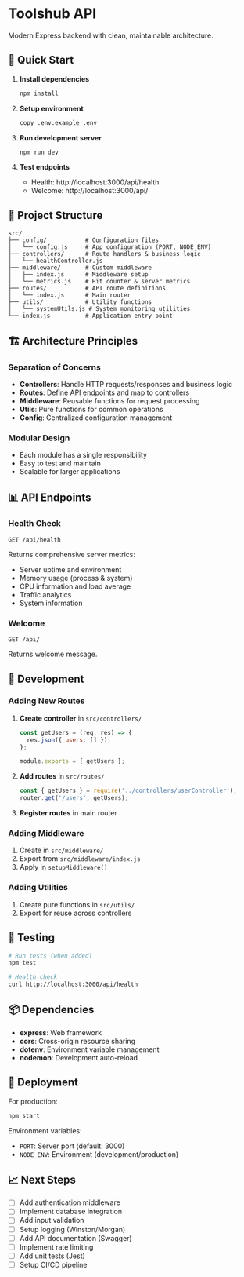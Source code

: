 # Toolshub API

Modern Express backend with clean, maintainable architecture.

## 🚀 Quick Start

1. **Install dependencies**
   ```bash
   npm install
   ```

2. **Setup environment**
   ```bash
   copy .env.example .env
   ```

3. **Run development server**
   ```bash
   npm run dev
   ```

4. **Test endpoints**
   - Health: http://localhost:3000/api/health
   - Welcome: http://localhost:3000/api/

## 📁 Project Structure

```
src/
├── config/           # Configuration files
│   └── config.js     # App configuration (PORT, NODE_ENV)
├── controllers/      # Route handlers & business logic
│   └── healthController.js
├── middleware/       # Custom middleware
│   ├── index.js      # Middleware setup
│   └── metrics.js    # Hit counter & server metrics
├── routes/           # API route definitions
│   └── index.js      # Main router
├── utils/            # Utility functions
│   └── systemUtils.js # System monitoring utilities
└── index.js          # Application entry point
```

## 🏗️ Architecture Principles

### **Separation of Concerns**
- **Controllers**: Handle HTTP requests/responses and business logic
- **Routes**: Define API endpoints and map to controllers
- **Middleware**: Reusable functions for request processing
- **Utils**: Pure functions for common operations
- **Config**: Centralized configuration management

### **Modular Design**
- Each module has a single responsibility
- Easy to test and maintain
- Scalable for larger applications

## 📊 API Endpoints

### Health Check
```http
GET /api/health
```

Returns comprehensive server metrics:
- Server uptime and environment
- Memory usage (process & system)
- CPU information and load average
- Traffic analytics
- System information

### Welcome
```http
GET /api/
```

Returns welcome message.

## 🔧 Development

### Adding New Routes

1. **Create controller** in `src/controllers/`
   ```javascript
   const getUsers = (req, res) => {
     res.json({ users: [] });
   };

   module.exports = { getUsers };
   ```

2. **Add routes** in `src/routes/`
   ```javascript
   const { getUsers } = require('../controllers/userController');
   router.get('/users', getUsers);
   ```

3. **Register routes** in main router

### Adding Middleware

1. Create in `src/middleware/`
2. Export from `src/middleware/index.js`
3. Apply in `setupMiddleware()`

### Adding Utilities

1. Create pure functions in `src/utils/`
2. Export for reuse across controllers

## 🧪 Testing

```bash
# Run tests (when added)
npm test

# Health check
curl http://localhost:3000/api/health
```

## 📦 Dependencies

- **express**: Web framework
- **cors**: Cross-origin resource sharing
- **dotenv**: Environment variable management
- **nodemon**: Development auto-reload

## 🚀 Deployment

For production:

```bash
npm start
```

Environment variables:
- `PORT`: Server port (default: 3000)
- `NODE_ENV`: Environment (development/production)

## 📈 Next Steps

- [ ] Add authentication middleware
- [ ] Implement database integration
- [ ] Add input validation
- [ ] Setup logging (Winston/Morgan)
- [ ] Add API documentation (Swagger)
- [ ] Implement rate limiting
- [ ] Add unit tests (Jest)
- [ ] Setup CI/CD pipeline
